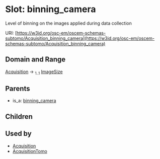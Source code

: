
# Slot: binning_camera

Level of binning on the images applied during data collection

URI: [https://w3id.org/osc-em/oscem-schemas-subtomo/Acquisition_binning_camera](https://w3id.org/osc-em/oscem-schemas-subtomo/Acquisition_binning_camera)


## Domain and Range

[Acquisition](Acquisition.md) &#8594;  <sub>1..1</sub> [ImageSize](ImageSize.md)

## Parents

 *  is_a: [binning_camera](binning_camera.md)

## Children


## Used by

 * [Acquisition](Acquisition.md)
 * [AcquisitionTomo](AcquisitionTomo.md)

